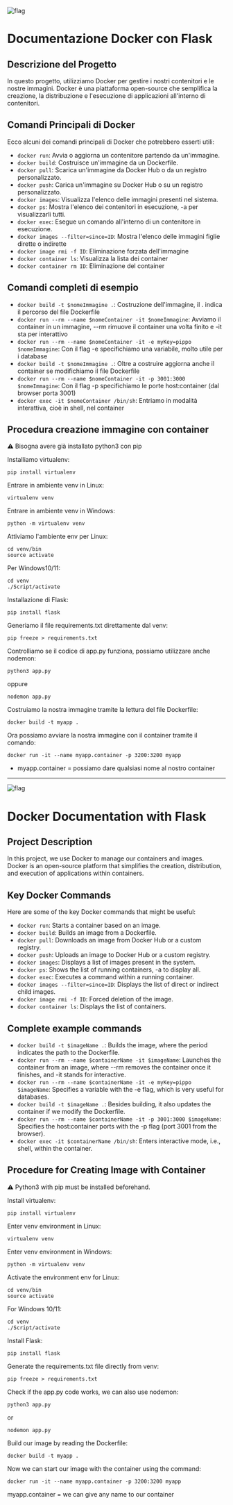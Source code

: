 ![flag](https://raw.githubusercontent.com/stevenrskelton/flag-icon/master/png/16/country-4x3/it.png)
# Documentazione Docker con Flask

## Descrizione del Progetto

In questo progetto, utilizziamo Docker per gestire i nostri contenitori e le nostre immagini. Docker è una piattaforma open-source che semplifica la creazione, la distribuzione e l'esecuzione di applicazioni all'interno di contenitori.

## Comandi Principali di Docker

Ecco alcuni dei comandi principali di Docker che potrebbero esserti utili:

- `docker run`: Avvia o aggiorna un contenitore partendo da un'immagine.
- `docker build`: Costruisce un'immagine da un Dockerfile.
- `docker pull`: Scarica un'immagine da Docker Hub o da un registro personalizzato.
- `docker push`: Carica un'immagine su Docker Hub o su un registro personalizzato.
- `docker images`: Visualizza l'elenco delle immagini presenti nel sistema.
- `docker ps`: Mostra l'elenco dei contenitori in esecuzione, -a per visualizzarli tutti.
- `docker exec`: Esegue un comando all'interno di un contenitore in esecuzione.
- `docker images --filter=since=ID`: Mostra l'elenco delle immagini figlie dirette o indirette
- `docker image rmi -f ID`: Eliminazione forzata dell'immagine
- `docker container ls`: Visualizza la lista dei container
- `docker container rm ID`: Eliminazione del container

## Comandi completi di esempio
- `docker build -t $nomeImmagine .`: Costruzione dell'immagine, il . indica il percorso del file Dockerfile
- `docker run --rm --name $nomeContainer -it $nomeImmagine`: Avviamo il container in un immagine, --rm rimuove il container una volta finito e -it sta per interattivo
- `docker run --rm --name $nomeContainer -it -e myKey=pippo $nomeImmagine`: Con il flag -e specifichiamo una variabile, molto utile per i database
- `docker build -t $nomeImmagine .`: Oltre a costruire aggiorna anche il container se modifichiamo il file Dockerfile
- `docker run --rm --name $nomeContainer -it -p 3001:3000 $nomeImmagine`: Con il flag -p specifichiamo le porte host:container (dal browser porta 3001)
- `docker exec -it $nomeContainer /bin/sh`: Entriamo in modalità interattiva, cioè in shell, nel container



## Procedura creazione immagine con container
⚠️ Bisogna avere già installato python3 con pip

Installiamo virtualenv:
```
pip install virtualenv
```
Entrare in ambiente venv in Linux:
```
virtualenv venv
```
Entrare in ambiente venv in Windows:
```
python -m virtualenv venv
```
Attiviamo l'ambiente env per Linux:
```
cd venv/bin
source activate
```
Per Windows10/11:
```
cd venv
./Script/activate
```
Installazione di Flask:
```
pip install flask
```
Generiamo il file requirements.txt direttamente dal venv:
```
pip freeze > requirements.txt
```
Controlliamo se il codice di app.py funziona, possiamo utilizzare anche nodemon:
```
python3 app.py
```
oppure
```
nodemon app.py
```
Costruiamo la nostra immagine tramite la lettura del file Dockerfile:
```
docker build -t myapp .
```
Ora possiamo avviare la nostra immagine con il container tramite il comando:
```
docker run -it --name myapp.container -p 3200:3200 myapp
```
- myapp.container = possiamo dare qualsiasi nome al nostro container


---
![flag](https://raw.githubusercontent.com/stevenrskelton/flag-icon/master/png/16/country-4x3/gb.png)

# Docker Documentation with Flask

## Project Description

In this project, we use Docker to manage our containers and images. Docker is an open-source platform that simplifies the creation, distribution, and execution of applications within containers.

## Key Docker Commands

Here are some of the key Docker commands that might be useful:

- `docker run`: Starts a container based on an image.
- `docker build`: Builds an image from a Dockerfile.
- `docker pull`: Downloads an image from Docker Hub or a custom registry.
- `docker push`: Uploads an image to Docker Hub or a custom registry.
- `docker images`: Displays a list of images present in the system.
- `docker ps`: Shows the list of running containers, -a to display all.
- `docker exec`: Executes a command within a running container.
- `docker images --filter=since=ID`: Displays the list of direct or indirect child images.
- `docker image rmi -f ID`: Forced deletion of the image.
- `docker container ls`: Displays the list of containers.

## Complete example commands
- `docker build -t $imageName .`: Builds the image, where the period indicates the path to the Dockerfile.
- `docker run --rm --name $containerName -it $imageName`: Launches the container from an image, where --rm removes the container once it finishes, and -it stands for interactive.
- `docker run --rm --name $containerName -it -e myKey=pippo $imageName`: Specifies a variable with the -e flag, which is very useful for databases.
- `docker build -t $imageName .`: Besides building, it also updates the container if we modify the Dockerfile.
- `docker run --rm --name $containerName -it -p 3001:3000 $imageName`: Specifies the host:container ports with the -p flag (port 3001 from the browser).
- `docker exec -it $containerName /bin/sh`: Enters interactive mode, i.e., shell, within the container.

## Procedure for Creating Image with Container
⚠️ Python3 with pip must be installed beforehand.

Install virtualenv:
```
pip install virtualenv
```
Enter venv environment in Linux:
```
virtualenv venv
```
Enter venv environment in Windows:
```
python -m virtualenv venv
```
Activate the environment env for Linux:
```
cd venv/bin
source activate
```
For Windows 10/11:
```
cd venv
./Script/activate
```

Install Flask:
```
pip install flask
```
Generate the requirements.txt file directly from venv:
```
pip freeze > requirements.txt
```
Check if the app.py code works, we can also use nodemon:
```
python3 app.py
```
or
```
nodemon app.py
```
Build our image by reading the Dockerfile:
```
docker build -t myapp .
```
Now we can start our image with the container using the command:
```
docker run -it --name myapp.container -p 3200:3200 myapp
```
myapp.container = we can give any name to our container




